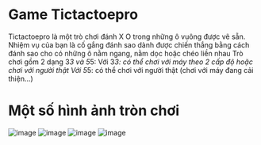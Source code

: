 # Game Tictactoepro
Tictactoepro là một trò chơi đánh X O trong những ô vuông được vẽ sẵn. Nhiệm vụ của bạn là cố gắng đánh sao dành được chiến thắng bằng cách đánh sao cho có những ô nằm ngang, nằm dọc hoặc chéo liền nhau
Trò chơi gồm 2 dạng 3*3 và 5*5:
Với 3*3: có thể chơi với máy theo 2 cấp độ hoặc chơi với người thật
Với 5*5: có thể chơi với người thật (chơi với máy đang cải thiện...)
# Một số hình ảnh tròn chơi
![image](https://github.com/user-attachments/assets/1742e010-f8bc-464b-b74e-8ea606e48308)
![image](https://github.com/user-attachments/assets/118b6d80-c8e4-4038-900b-345431f813b2)
![image](https://github.com/user-attachments/assets/929b23f1-c353-49e6-acd6-74a6d75f8632)
![image](https://github.com/user-attachments/assets/603f9fe0-41f2-4643-aee4-c2f3a1ceecdb)

